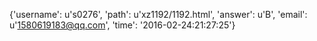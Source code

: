 {'username': u's0276', 'path': u'xz1192/1192.html', 'answer': u'B', 'email': u'1580619183@qq.com', 'time': '2016-02-24:21:27:25'}